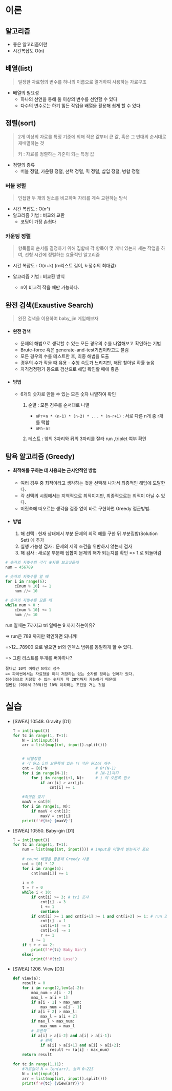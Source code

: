 # 이론

## 알고리즘

- 좋은 알고리즘이란
- 시간복잡도 O(n)

## 배열(list)

> 일정한 자료형의 변수를 하나의 이름으로 열거하여 사용하는 자료구조

- 배열의 필요성
  - 하나의 선언을 통해 둘 이상의 변수를 선언할 수 있다
  - 다수의 변수로는 하기 힘든 작업을 배열을 활용해 쉽게 할 수 있다.

## 정렬(sort)

>2개 이상의 자료를 특정 기준에 의해 작은 값부터 큰 값, 혹은 그 반대의 순서대로 재배열하는 것
>
>키 : 자료를 정렬하는 기준이 되는 특정 값

- 정렬의 종류 
  - 버블 정렬, 카운팅 정렬, 선택 정렬, 퀵 정렬, 삽입 정렬, 병합 정렬

### 버블 정렬

> 인접한 두 개의 원소를 비교하며 자리를 계속 교환하는 방식

- 시간 복잡도 : O(n^)
- 알고리즘 기법 : 비교와 교환
  - 코딩이 가장 손쉽다

### 카운팅 정렬

> 항목들의 순서를 결정하기 위해 집합에 각 항목이 몇 개씩 있는지 세는 작업을 하여, 선형 시간에 정렬하는 효율적인 알고리즘

- 시간 복잡도 : O(n+k) (n:리스트 길이, k:정수의 최대값)

- 알고리즘 기법 : 비교환 방식

  - n이 비교적 작을 때만 가능하다.

  

## 완전 검색(Exaustive Search)

> 완전 검색을 이용하여 baby_jin 게임해보자

- #### 완전 검색

  -  문제의 해법으로 생각할 수 있는 모든 경우의 수를 나열해보고 확인하는 기법
  - Brute-force 혹은 generate-and-test기법이라고도 불림
  - 모든 경우의 수를 테스트한 후, 최종 해법을 도출
  - 경우의 수가 작을 때 유용 - 수행 속도가 느리지만, 해답 찾아낼 확률 높음
  - 자격검정평가 등으로 검산으로 해답 확인할 때에 좋음

  

- #### 방법 

  - 6개의 숫자로 만들 수 있는 모든 숫자 나열하여 확인

    1. 순열 : 모든 경우를 순서대로 나열
       - `nPr`=`n * (n-1) * (n-2) * ... * (n-r+1)` : 서로 다른 n개 중 r개를 택함
       - `nPn`=`n!`

    2. 테스트 : 앞의 3자리와 뒤의 3자리를 잘라 run ,triplet 여부 확인



## 탐욕 알고리즘 (Greedy)

- #### 최적해를 구하는 데 사용되는 근시안적인 방법

  - 여러 경우 중 최적이라고 생각하는 것을 선택해 나가서 최종적인 해답에 도달한다.
  - 각 선택의 시점에서는 지역적으로 최적이지만, 최종적으로는 최적이 아닐 수 있다.
  - 머릿속에 떠오르는 생각을 검증 없이 바로 구현하면 Greedy 접근방법.



- #### 방법

  1. 해 선택 : 현재 상태에서 부분 문제의 최적 해를 구한 뒤 부분집합(Solution Set) 에 추가
  2. 실행 가능성 검사 : 문제의 제약 조건을 위반하지 않는지 검사
  3. 해 검사 : 새로운 부분해 집합이 문제의 해가 되는지를 확인 => 1.로 되돌아감



```python
# 숫자의 자릿수의 각각 숫자를 보고싶을때
num = 456789

# 숫자의 자릿수를 알 때
for i in range(6):
	c[num % 10] += 1
    num //= 10
    
# 숫자의 자릿수를 모를 때
while num > 0 :
    c[num % 10] += 1
    num //= 10
```

run 일때는 7까지고 tri 일때는 9 까지 하는이유?

=> run은  789 까지만 확인하면 되니까!

=>12...78900 으로 넣으면 tri와 인덱스 범위를 동일하게 할 수 있다.

=> 그럼 리스트를 두개를 써야하나?

```
절대값 10억 이하인 N개의 정수
=> 파이썬에서는 자료형을 미리 저장하는 있는 숫자를 정하는 언어가 있다.
정수형으로 저장할 수 있는 숫자가 약 20억까지 가능하기 때문에
절반값 (더해서 20억)인 10억 이하라는 조건을 거는 것임
```



# 실습

- [SWEA] 10548. Gravity [D1]

  ```python
  T = int(input())
  for tc in range(1, T+1):
      N = int(input())
      arr = list(map(int, input().split()))
  
  
      # 버블정렬
      # 각 원소 i의 오른쪽에 있는 더 작은 원소의 개수
      cnt = [0]*N                     # 0*(N-1)
      for i in range(N-1):            # [N-2]까지
          for j in range(i+1, N):     # i 의 오른쪽 원소
              if arr[i] > arr[j]:
                  cnt[i] += 1
                    
      #최댓값 찾기
      maxV = cnt[0]
      for i in range(1, N):
          if maxV < cnt[i]:
              maxV = cnt[i]
      print(f'#{tc} {maxV}')
  ```

  

- [SWEA] 10550. Baby-gin [D1]

  ```python
  T = int(input())
  for tc in range(1, T+1):
      num = list(map(int, input())) # input을 어떻게 받는지가 중요
   
      # count 배열을 활용해 Greedy 사용
      cnt = [0] * 12
      for i in range(6):
          cnt[num[i]] += 1
   
      i = 0
      t = r = 0
      while i < 10:
          if cnt[i] >= 3: # tri 조사
              cnt[i] -= 3
              t += 1
              continue
          if cnt[i] >= 1 and cnt[i+1] >= 1 and cnt[i+2] >= 1: # run 조사
              cnt[i] -= 1
              cnt[i+1] -= 1
              cnt[i+2] -= 1
              r += 1
          i += 1
      if t + r == 2:
          print(f'#{tc} Baby Gin')
      else:
          print(f'#{tc} Lose')
  ```

  

- [SWEA] 1206. View [D3]

  ```python
  def view(a):
      result = 0
      for i in range(2,len(a)-2):
          max_num = a[i - 2]
          max_l = a[i + 1]
          if a[i - 1] > max_num:
              max_num = a[i - 1]
          if a[i + 2] > max_l:
              max_l = a[i + 2]
          if max_l > max_num:
              max_num = max_l
          # 오른쪽
          if a[i] > a[i-2] and a[i] > a[i-1]:
              # 왼쪽
              if a[i] > a[i+1] and a[i] > a[i+2]:
                  result += (a[i] - max_num)
      return result
   
  for tc in range(1,11):
      #가로길이 N = len(arr), 높이 0~225
      N = int(input())
      arr = list(map(int, input().split()))
      print(f'#{tc} {view(arr)}')
  ```

  